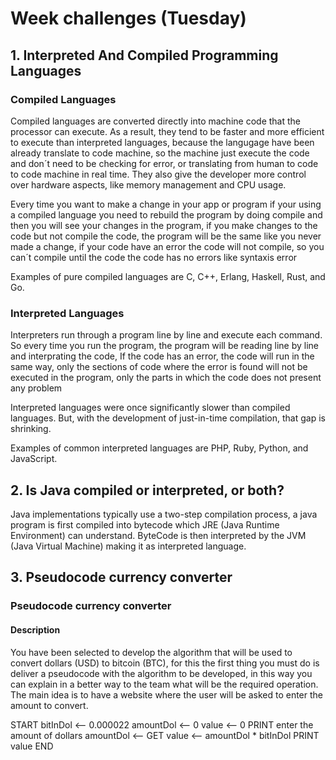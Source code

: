 # Week challenges (Tuesday)

## 1. Interpreted And Compiled Programming Languages

### Compiled Languages

Compiled languages are converted directly into machine code that the processor can execute. As a result, they tend to be faster and more efficient to execute than interpreted languages, because the langugage have been already translate to code machine, so the machine just execute the code and don´t need to be checking for error, or translating from human to code to code machine in real time. They also give the developer more control over hardware aspects, like memory management and CPU usage.

Every time you want to make a change in your app or program if your using a compiled language you need to rebuild the program by doing compile and then you will see your changes in the program, if you make changes to the code but not compile the code, the program will be the same like you never made a change, if your code have an error the code will not compile, so you can´t compile until the code the code has no errors like syntaxis error

Examples of pure compiled languages are C, C++, Erlang, Haskell, Rust, and Go.

### Interpreted Languages

Interpreters run through a program line by line and execute each command. So every time you run the program, the program will be reading line by line and interprating the code, If the code has an error, the code will run in the same way, only the sections of code where the error is found will not be executed in the program, only the parts in which the code does not present any problem

Interpreted languages were once significantly slower than compiled languages. But, with the development of just-in-time compilation, that gap is shrinking.

Examples of common interpreted languages are PHP, Ruby, Python, and JavaScript.

## 2. Is Java compiled or interpreted, or both?

Java implementations typically use a two-step compilation process, a java program is first compiled into bytecode which JRE (Java Runtime Environment) can understand. ByteCode is then interpreted by the JVM (Java Virtual Machine) making it as interpreted language.

## 3. Pseudocode currency converter

### Pseudocode currency converter

#### Description

You have been selected to develop the algorithm that will be used to convert dollars (USD) to bitcoin (BTC), for this the first thing you must do is deliver a pseudocode with the algorithm to be developed, in this way you can explain in a better way to the team what will be the required operation. The main idea is to have a website where the user will be asked to enter the amount to convert.

START
bitInDol <-- 0.000022
amountDol <-- 0
value <-- 0
PRINT enter the amount of dollars
amountDol <-- GET
value <-- amountDol * bitInDol
PRINT value
END
